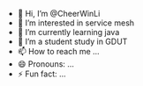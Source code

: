 - 👋 Hi, I’m @CheerWinLi
- 👀 I’m interested in service mesh 
- 🌱 I’m currently learning java
- 💞️ I’m a student study in GDUT
- 📫 How to reach me ...
- 😄 Pronouns: ...
- ⚡ Fun fact: ...

<!---
CheerWinLi/CheerWinLi is a ✨ special ✨ repository because its `README.md` (this file) appears on your GitHub profile.
You can click the Preview link to take a look at your changes.
--->
